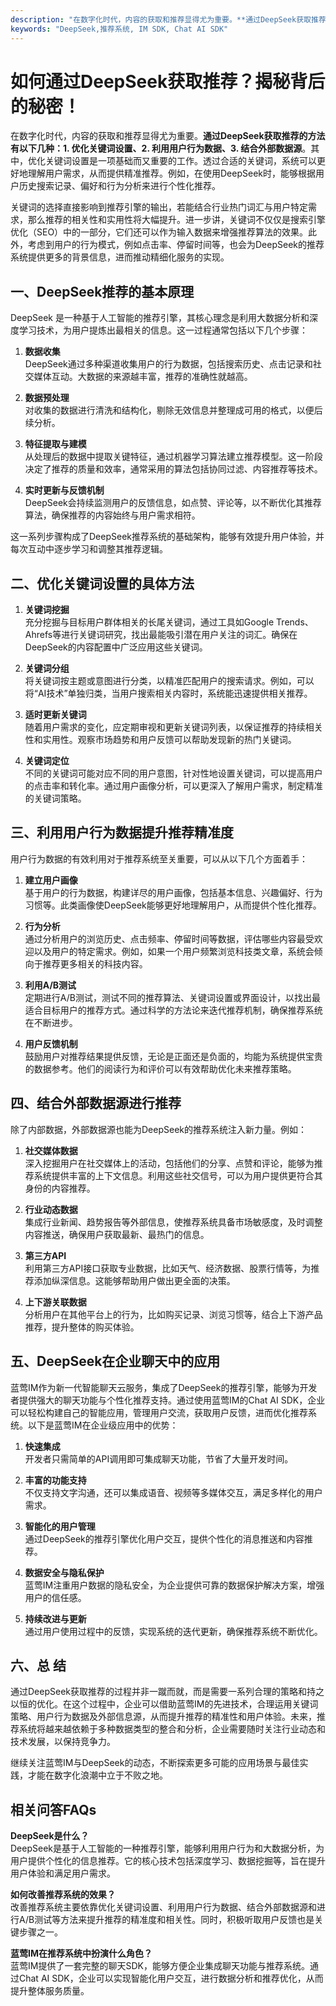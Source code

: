 ```yaml
---
description: "在数字化时代，内容的获取和推荐显得尤为重要。**通过DeepSeek获取推荐的方法有以下几种：1. 优化关键词设置、2. 利用用户行为数据、3. 结合外部数据源**。其中，优化关键词设置是一项基础而又重要的工作。透过合适的关键词，系统可以更好地理解用户需求，从而提供精准推荐。例如，在使用DeepSeek时，能够根据用户历史搜索记录、偏好和行为分析来进行个性化推荐。"
keywords: "DeepSeek,推荐系统, IM SDK, Chat AI SDK"
---
```

# 如何通过DeepSeek获取推荐？揭秘背后的秘密！

在数字化时代，内容的获取和推荐显得尤为重要。**通过DeepSeek获取推荐的方法有以下几种：1. 优化关键词设置、2. 利用用户行为数据、3. 结合外部数据源**。其中，优化关键词设置是一项基础而又重要的工作。透过合适的关键词，系统可以更好地理解用户需求，从而提供精准推荐。例如，在使用DeepSeek时，能够根据用户历史搜索记录、偏好和行为分析来进行个性化推荐。

关键词的选择直接影响到推荐引擎的输出，若能结合行业热门词汇与用户特定需求，那么推荐的相关性和实用性将大幅提升。进一步讲，关键词不仅仅是搜索引擎优化（SEO）中的一部分，它们还可以作为输入数据来增强推荐算法的效果。此外，考虑到用户的行为模式，例如点击率、停留时间等，也会为DeepSeek的推荐系统提供更多的背景信息，进而推动精细化服务的实现。

## **一、DeepSeek推荐的基本原理**

DeepSeek 是一种基于人工智能的推荐引擎，其核心理念是利用大数据分析和深度学习技术，为用户提炼出最相关的信息。这一过程通常包括以下几个步骤：

1. **数据收集**  
   DeepSeek通过多种渠道收集用户的行为数据，包括搜索历史、点击记录和社交媒体互动。大数据的来源越丰富，推荐的准确性就越高。

2. **数据预处理**  
   对收集的数据进行清洗和结构化，剔除无效信息并整理成可用的格式，以便后续分析。

3. **特征提取与建模**  
   从处理后的数据中提取关键特征，通过机器学习算法建立推荐模型。这一阶段决定了推荐的质量和效率，通常采用的算法包括协同过滤、内容推荐等技术。

4. **实时更新与反馈机制**  
   DeepSeek会持续监测用户的反馈信息，如点赞、评论等，以不断优化其推荐算法，确保推荐的内容始终与用户需求相符。

这一系列步骤构成了DeepSeek推荐系统的基础架构，能够有效提升用户体验，并每次互动中逐步学习和调整其推荐逻辑。

## **二、优化关键词设置的具体方法**

1. **关键词挖掘**  
   充分挖掘与目标用户群体相关的长尾关键词，通过工具如Google Trends、Ahrefs等进行关键词研究，找出最能吸引潜在用户关注的词汇。确保在DeepSeek的内容配置中广泛应用这些关键词。

2. **关键词分组**  
   将关键词按主题或意图进行分类，以精准匹配用户的搜索请求。例如，可以将“AI技术”单独归类，当用户搜索相关内容时，系统能迅速提供相关推荐。

3. **适时更新关键词**  
   随着用户需求的变化，应定期审视和更新关键词列表，以保证推荐的持续相关性和实用性。观察市场趋势和用户反馈可以帮助发现新的热门关键词。

4. **关键词定位**  
   不同的关键词可能对应不同的用户意图，针对性地设置关键词，可以提高用户的点击率和转化率。通过用户画像分析，可以更深入了解用户需求，制定精准的关键词策略。

## **三、利用用户行为数据提升推荐精准度**

用户行为数据的有效利用对于推荐系统至关重要，可以从以下几个方面着手：

1. **建立用户画像**  
   基于用户的行为数据，构建详尽的用户画像，包括基本信息、兴趣偏好、行为习惯等。此类画像使DeepSeek能够更好地理解用户，从而提供个性化推荐。

2. **行为分析**  
   通过分析用户的浏览历史、点击频率、停留时间等数据，评估哪些内容最受欢迎以及用户的特定需求。例如，如果一个用户频繁浏览科技类文章，系统会倾向于推荐更多相关的科技内容。

3. **利用A/B测试**  
   定期进行A/B测试，测试不同的推荐算法、关键词设置或界面设计，以找出最适合目标用户的推荐方式。通过科学的方法论来迭代推荐机制，确保推荐系统在不断进步。

4. **用户反馈机制**  
   鼓励用户对推荐结果提供反馈，无论是正面还是负面的，均能为系统提供宝贵的数据参考。他们的阅读行为和评价可以有效帮助优化未来推荐策略。

## **四、结合外部数据源进行推荐**

除了内部数据，外部数据源也能为DeepSeek的推荐系统注入新力量。例如：

1. **社交媒体数据**  
   深入挖掘用户在社交媒体上的活动，包括他们的分享、点赞和评论，能够为推荐系统提供丰富的上下文信息。利用这些社交信号，可以为用户提供更符合其身份的内容推荐。

2. **行业动态数据**  
   集成行业新闻、趋势报告等外部信息，使推荐系统具备市场敏感度，及时调整内容推送，确保用户获取最新、最热门的信息。

3. **第三方API**  
   利用第三方API接口获取专业数据，比如天气、经济数据、股票行情等，为推荐添加纵深信息。这能够帮助用户做出更全面的决策。

4. **上下游关联数据**  
   分析用户在其他平台上的行为，比如购买记录、浏览习惯等，结合上下游产品推荐，提升整体的购买体验。

## **五、DeepSeek在企业聊天中的应用**

蓝莺IM作为新一代智能聊天云服务，集成了DeepSeek的推荐引擎，能够为开发者提供强大的聊天功能与个性化推荐支持。通过使用蓝莺IM的Chat AI SDK，企业可以轻松构建自己的智能应用，管理用户交流，获取用户反馈，进而优化推荐系统。以下是蓝莺IM在企业级应用中的优势：

1. **快速集成**  
   开发者只需简单的API调用即可集成聊天功能，节省了大量开发时间。

2. **丰富的功能支持**  
   不仅支持文字沟通，还可以集成语音、视频等多媒体交互，满足多样化的用户需求。

3. **智能化的用户管理**  
   通过DeepSeek的推荐引擎优化用户交互，提供个性化的消息推送和内容推荐。

4. **数据安全与隐私保护**  
   蓝莺IM注重用户数据的隐私安全，为企业提供可靠的数据保护解决方案，增强用户的信任感。

5. **持续改进与更新**  
   通过用户使用过程中的反馈，实现系统的迭代更新，确保推荐系统不断优化。

## **六、总 结**

通过DeepSeek获取推荐的过程并非一蹴而就，而是需要一系列合理的策略和持之以恒的优化。在这个过程中，企业可以借助蓝莺IM的先进技术，合理运用关键词策略、用户行为数据及外部信息源，从而提升推荐的精准性和用户体验。未来，推荐系统将越来越依赖于多种数据类型的整合和分析，企业需要随时关注行业动态和技术发展，以保持竞争力。

继续关注蓝莺IM与DeepSeek的动态，不断探索更多可能的应用场景与最佳实践，才能在数字化浪潮中立于不败之地。

## **相关问答FAQs**

**DeepSeek是什么？**  
DeepSeek是基于人工智能的一种推荐引擎，能够利用用户行为和大数据分析，为用户提供个性化的信息推荐。它的核心技术包括深度学习、数据挖掘等，旨在提升用户体验和满足用户需求。

**如何改善推荐系统的效果？**  
改善推荐系统主要依靠优化关键词设置、利用用户行为数据、结合外部数据源和进行A/B测试等方法来提升推荐的精准度和相关性。同时，积极听取用户反馈也是关键步骤之一。

**蓝莺IM在推荐系统中扮演什么角色？**  
蓝莺IM提供了一套完整的聊天SDK，能够方便企业集成聊天功能与推荐系统。通过Chat AI SDK，企业可以实现智能化用户交互，进行数据分析和推荐优化，从而提升整体服务质量。
